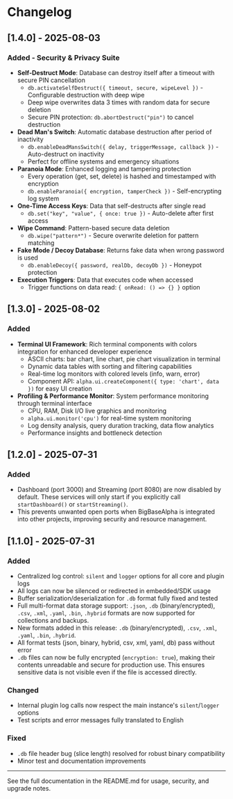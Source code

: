 # Changelog

## [1.4.0] - 2025-08-03
### Added - Security & Privacy Suite
- **Self-Destruct Mode**: Database can destroy itself after a timeout with secure PIN cancellation
  - `db.activateSelfDestruct({ timeout, secure, wipeLevel })` - Configurable destruction with deep wipe
  - Deep wipe overwrites data 3 times with random data for secure deletion
  - Secure PIN protection: `db.abortDestruct("pin")` to cancel destruction
- **Dead Man's Switch**: Automatic database destruction after period of inactivity
  - `db.enableDeadMansSwitch({ delay, triggerMessage, callback })` - Auto-destruct on inactivity
  - Perfect for offline systems and emergency situations
- **Paranoia Mode**: Enhanced logging and tampering protection
  - Every operation (get, set, delete) is hashed and timestamped with encryption
  - `db.enableParanoia({ encryption, tamperCheck })` - Self-encrypting log system
- **One-Time Access Keys**: Data that self-destructs after single read
  - `db.set("key", "value", { once: true })` - Auto-delete after first access
- **Wipe Command**: Pattern-based secure data deletion
  - `db.wipe("pattern*")` - Secure overwrite deletion for pattern matching
- **Fake Mode / Decoy Database**: Returns fake data when wrong password is used
  - `db.enableDecoy({ password, realDb, decoyDb })` - Honeypot protection
- **Execution Triggers**: Data that executes code when accessed
  - Trigger functions on data read: `{ onRead: () => {} }` option

## [1.3.0] - 2025-08-02
### Added
- **Terminal UI Framework**: Rich terminal components with colors integration for enhanced developer experience
  - ASCII charts: bar chart, line chart, pie chart visualization in terminal
  - Dynamic data tables with sorting and filtering capabilities
  - Real-time log monitors with colored levels (info, warn, error)
  - Component API: `alpha.ui.createComponent({ type: 'chart', data })` for easy UI creation
- **Profiling & Performance Monitor**: System performance monitoring through terminal interface
  - CPU, RAM, Disk I/O live graphics and monitoring
  - `alpha.ui.monitor('cpu')` for real-time system monitoring
  - Log density analysis, query duration tracking, data flow analytics
  - Performance insights and bottleneck detection

## [1.2.0] - 2025-07-31
### Added
- Dashboard (port 3000) and Streaming (port 8080) are now disabled by default. These services will only start if you explicitly call `startDashboard()` or `startStreaming()`.
- This prevents unwanted open ports when BigBaseAlpha is integrated into other projects, improving security and resource management.

## [1.1.0] - 2025-07-31
### Added
- Centralized log control: `silent` and `logger` options for all core and plugin logs
- All logs can now be silenced or redirected in embedded/SDK usage
- Buffer serialization/deserialization for `.db` format fully fixed and tested
- Full multi-format data storage support: `.json`, `.db` (binary/encrypted), `.csv`, `.xml`, `.yaml`, `.bin`, `.hybrid` formats are now supported for collections and backups.
- New formats added in this release: `.db` (binary/encrypted), `.csv`, `.xml`, `.yaml`, `.bin`, `.hybrid`.
- All format tests (json, binary, hybrid, csv, xml, yaml, db) pass without error
- `.db` files can now be fully encrypted (`encryption: true`), making their contents unreadable and secure for production use. This ensures sensitive data is not visible even if the file is accessed directly.

### Changed
- Internal plugin log calls now respect the main instance's `silent`/`logger` options
- Test scripts and error messages fully translated to English

### Fixed
- `.db` file header bug (slice length) resolved for robust binary compatibility
- Minor test and documentation improvements

---
See the full documentation in the README.md for usage, security, and upgrade notes.
